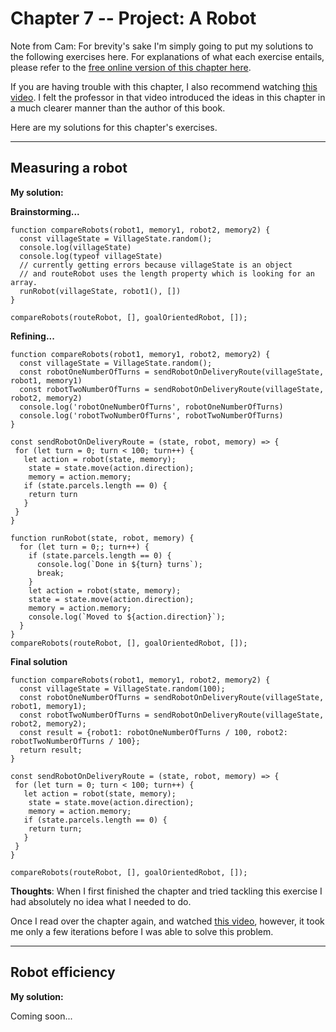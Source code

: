 # Chapter 7 -- Project: A Robot

Note from Cam: For brevity's sake I'm simply going to put my solutions to the following exercises here. For explanations of what each exercise entails, please refer to the [free online version of this chapter here](https://eloquentjavascript.net/07_robot.html).

If you are having trouble with this chapter, I also recommend watching [this video](https://www.youtube.com/watch?v=PK2rB9VGWSA). I felt the professor in that video introduced the ideas in this chapter in a much clearer manner than the author of this book.

Here are my solutions for this chapter's exercises.

---

## Measuring a robot

**My solution:**

**Brainstorming...**

```
function compareRobots(robot1, memory1, robot2, memory2) {
  const villageState = VillageState.random();
  console.log(villageState)
  console.log(typeof villageState)
  // currently getting errors because villageState is an object
  // and routeRobot uses the length property which is looking for an array.
  runRobot(villageState, robot1(), [])
}

compareRobots(routeRobot, [], goalOrientedRobot, []);
```

**Refining...**

```
function compareRobots(robot1, memory1, robot2, memory2) {
  const villageState = VillageState.random();
  const robotOneNumberOfTurns = sendRobotOnDeliveryRoute(villageState, robot1, memory1)
  const robotTwoNumberOfTurns = sendRobotOnDeliveryRoute(villageState, robot2, memory2)
  console.log('robotOneNumberOfTurns', robotOneNumberOfTurns)
  console.log('robotTwoNumberOfTurns', robotTwoNumberOfTurns)
}

const sendRobotOnDeliveryRoute = (state, robot, memory) => {
 for (let turn = 0; turn < 100; turn++) {
   let action = robot(state, memory);
    state = state.move(action.direction);
    memory = action.memory;
   if (state.parcels.length == 0) {
    return turn
   }
 }
}

function runRobot(state, robot, memory) {
  for (let turn = 0;; turn++) {
    if (state.parcels.length == 0) {
      console.log(`Done in ${turn} turns`);
      break;
    }
    let action = robot(state, memory);
    state = state.move(action.direction);
    memory = action.memory;
    console.log(`Moved to ${action.direction}`);
  }
}
compareRobots(routeRobot, [], goalOrientedRobot, []);
```

**Final solution**

```
function compareRobots(robot1, memory1, robot2, memory2) {
  const villageState = VillageState.random(100);
  const robotOneNumberOfTurns = sendRobotOnDeliveryRoute(villageState, robot1, memory1);
  const robotTwoNumberOfTurns = sendRobotOnDeliveryRoute(villageState, robot2, memory2);
  const result = {robot1: robotOneNumberOfTurns / 100, robot2: robotTwoNumberOfTurns / 100};
  return result;
}

const sendRobotOnDeliveryRoute = (state, robot, memory) => {
 for (let turn = 0; turn < 100; turn++) {
   let action = robot(state, memory);
    state = state.move(action.direction);
    memory = action.memory;
   if (state.parcels.length == 0) {
    return turn;
   }
 }
}

compareRobots(routeRobot, [], goalOrientedRobot, []);
```

**Thoughts**:
When I first finished the chapter and tried tackling this exercise I had absolutely no idea what I needed to do.

Once I read over the chapter again, and watched [this video](https://www.youtube.com/watch?v=PK2rB9VGWSA), however, it took me only a few iterations before I was able to solve this problem.

---

## Robot efficiency

**My solution:**

Coming soon...

